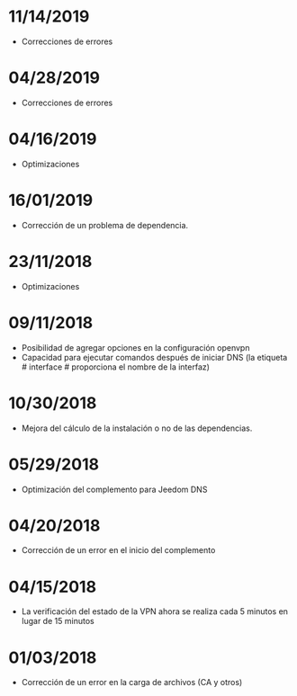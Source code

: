 # 11/14/2019

- Correcciones de errores

# 04/28/2019

- Correcciones de errores

# 04/16/2019

- Optimizaciones

# 16/01/2019

- Corrección de un problema de dependencia.

# 23/11/2018

- Optimizaciones

# 09/11/2018

- Posibilidad de agregar opciones en la configuración openvpn
- Capacidad para ejecutar comandos después de iniciar DNS (la etiqueta # interface # proporciona el nombre de la interfaz)

# 10/30/2018

- Mejora del cálculo de la instalación o no de las dependencias.

# 05/29/2018

- Optimización del complemento para Jeedom DNS

# 04/20/2018

- Corrección de un error en el inicio del complemento

# 04/15/2018

- La verificación del estado de la VPN ahora se realiza cada 5 minutos en lugar de 15 minutos

# 01/03/2018

-	Corrección de un error en la carga de archivos (CA y otros)
